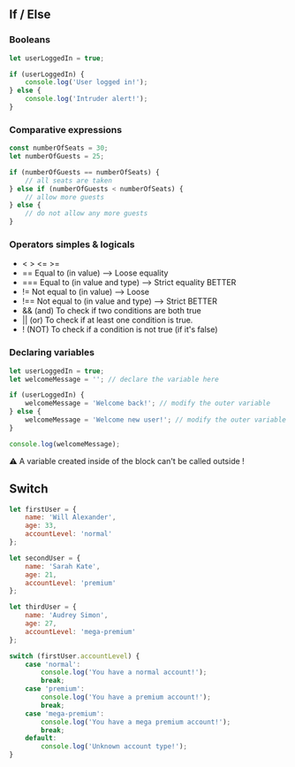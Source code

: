 ## If / Else

### Booleans
```javascript
let userLoggedIn = true;

if (userLoggedIn) {
    console.log('User logged in!');
} else {
    console.log('Intruder alert!');
}
```

### Comparative expressions
```javascript
const numberOfSeats = 30;
let numberOfGuests = 25;

if (numberOfGuests == numberOfSeats) {
    // all seats are taken
} else if (numberOfGuests < numberOfSeats) {
    // allow more guests
} else {
    // do not allow any more guests
}
```

### Operators simples & logicals
*  <  >  <=  >=
*  ==   Equal to (in value) --> Loose equality
*  ===  Equal to (in value and type) --> Strict equality BETTER
*  !=   Not equal to (in value) --> Loose
*  !==  Not equal to (in value and type) --> Strict BETTER
*  &&  (and) To check if two conditions are both true
*  ||  (or) To check if at least one condition is true.
*  !   (NOT) To check if a condition is not true (if it's false)

### Declaring variables

```javascript
let userLoggedIn = true;
let welcomeMessage = ''; // declare the variable here

if (userLoggedIn) {
    welcomeMessage = 'Welcome back!'; // modify the outer variable
} else {
    welcomeMessage = 'Welcome new user!'; // modify the outer variable
}

console.log(welcomeMessage);
```
:warning: A variable created inside of the block can't be called outside !

## Switch
```javascript
let firstUser = {
    name: 'Will Alexander',
    age: 33,
    accountLevel: 'normal'
};

let secondUser = {
    name: 'Sarah Kate',
    age: 21,
    accountLevel: 'premium'
};

let thirdUser = {
    name: 'Audrey Simon',
    age: 27,
    accountLevel: 'mega-premium'
};

switch (firstUser.accountLevel) {
    case 'normal':
        console.log('You have a normal account!');
        break;
    case 'premium':
        console.log('You have a premium account!');
        break;
    case 'mega-premium':
        console.log('You have a mega premium account!');
        break;
    default:
        console.log('Unknown account type!');
}
```
